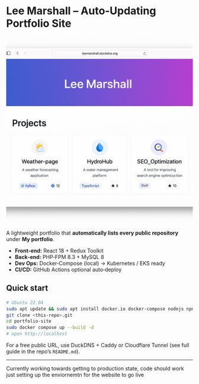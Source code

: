 # Lee Marshall – Auto‑Updating Portfolio Site

![Screenshot of portfolio](docs/screenshot.png)

A lightweight portfolio that **automatically lists every public repository** under **My portfolio**.

* **Front‑end:** React 18 + Redux Toolkit  
* **Back‑end:** PHP‑FPM 8.3 + MySQL 8  
* **Dev Ops:** Docker‑Compose (local) → Kubernetes / EKS ready  
* **CI/CD:** GitHub Actions optional auto‑deploy  

## Quick start

```bash
# Ubuntu 22.04
sudo apt update && sudo apt install docker.io docker-compose nodejs npm php-cli php-mysql mysql-server
git clone <this‑repo>.git
cd portfolio-site
sudo docker compose up --build -d
# open http://localhost
```

For a free public URL, use DuckDNS + Caddy or Cloudflare Tunnel (see full guide in the repo’s `README.md`).

---
Currently working towards getting to production state, code should work just setting up the enviornemtn for the website to go live
